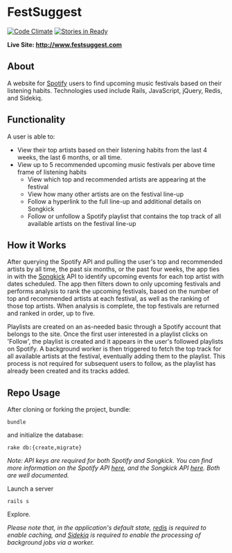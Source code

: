 # FestSuggest
[![Code Climate](https://codeclimate.com/github/ryanflach/fest_suggest/badges/gpa.svg)](https://codeclimate.com/github/ryanflach/fest_suggest) [![Stories in Ready](https://badge.waffle.io/ryanflach/fest_suggest.svg?label=ready&title=Ready)](http://waffle.io/ryanflach/fest_suggest)

**Live Site: http://www.festsuggest.com**

## About
A website for [Spotify](www.spotify.com) users to find upcoming music festivals based on their listening habits. Technologies used include Rails, JavaScript, jQuery, Redis, and Sidekiq.

## Functionality
A user is able to:
- View their top artists based on their listening habits from the last 4 weeks, the last 6 months, or all time.
- View up to 5 recommended upcoming music festivals per above time frame of listening habits
  - View which top and recommended artists are appearing at the festival
  - View how many other artists are on the festival line-up
  - Follow a hyperlink to the full line-up and additional details on Songkick
  - Follow or unfollow a Spotify playlist that contains the top track of all available artists on the festival line-up

## How it Works
After querying the Spotify API and pulling the user's top and recommended artists by all time, the past six months, or the past four weeks, the app ties in with the [Songkick](www.songkick.com) API to identify upcoming events for each top artist with dates scheduled. The app then filters down to only upcoming festivals and performs analysis to rank the upcoming festivals, based on the number of top and recommended artists at each festival, as well as the ranking of those top artists. When analysis is complete, the top festivals are returned and ranked in order, up to five.

Playlists are created on an as-needed basic through a Spotify account that belongs to the site. Once the first user interested in a playlist clicks on 'Follow', the playlist is created and it appears in the user's followed playlists on Spotify. A background worker is then triggered to fetch the top track for all available artists at the festival, eventually adding them to the playlist. This process is not required for subsequent users to follow, as the playlist has already been created and its tracks added.

## Repo Usage
After cloning or forking the project, bundle:
```
bundle
```
and initialize the database:
```
rake db:{create,migrate}
```

_Note: API keys are required for both Spotify and Songkick. You can find more information on the Spotify API [here](https://developer.spotify.com/web-api/), and the Songkick API [here](http://www.songkick.com/developer). Both are well documented._

Launch a server
```
rails s
```
Explore.

_Please note that, in the application's default state, [redis](https://github.com/redis-store/redis-rails) is required to enable caching, and [Sidekiq](https://github.com/mperham/sidekiq) is required to enable the processing of background jobs via a worker._
